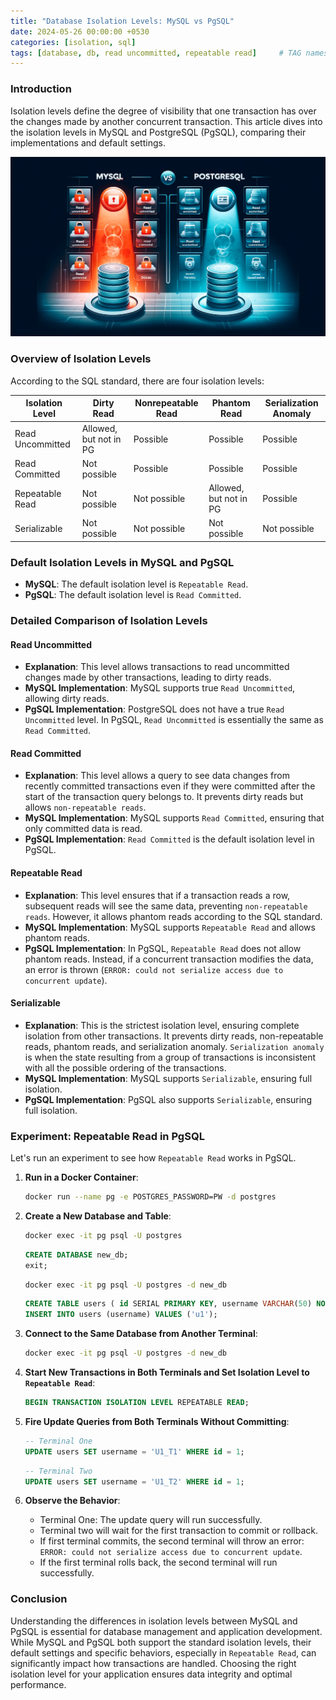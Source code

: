 ```yaml
---
title: "Database Isolation Levels: MySQL vs PgSQL"
date: 2024-05-26 00:00:00 +0530
categories: [isolation, sql]
tags: [database, db, read uncommitted, repeatable read]     # TAG names should always be lowercase
---
```


### Introduction
Isolation levels define the degree of visibility that one transaction has over the changes made by another concurrent transaction. This article dives into the isolation levels in MySQL and PostgreSQL (PgSQL), comparing their implementations and default settings.

![Database Isolation Levels](/assets/img/mysqlvspostgres.webp)

### Overview of Isolation Levels
According to the SQL standard, there are four isolation levels:

| Isolation Level      | Dirty Read                 | Nonrepeatable Read     | Phantom Read              | Serialization Anomaly     |
| -------------------- | -------------------------- | ---------------------- | -------------------------- | ------------------------- |
| Read Uncommitted     | Allowed, but not in PG     | Possible               | Possible                   | Possible                  |
| Read Committed       | Not possible               | Possible               | Possible                   | Possible                  |
| Repeatable Read      | Not possible               | Not possible           | Allowed, but not in PG     | Possible                  |
| Serializable         | Not possible               | Not possible           | Not possible               | Not possible              |

### Default Isolation Levels in MySQL and PgSQL
- **MySQL**: The default isolation level is `Repeatable Read`.
- **PgSQL**: The default isolation level is `Read Committed`.

### Detailed Comparison of Isolation Levels

#### Read Uncommitted
- **Explanation**: This level allows transactions to read uncommitted changes made by other transactions, leading to dirty reads.
- **MySQL Implementation**: MySQL supports true `Read Uncommitted`, allowing dirty reads.
- **PgSQL Implementation**: PostgreSQL does not have a true `Read Uncommitted` level. In PgSQL, `Read Uncommitted` is essentially the same as `Read Committed`.

#### Read Committed
- **Explanation**: This level allows a query to see data changes from recently committed transactions even if they were committed after the start of the transaction query belongs to. It prevents dirty reads but allows `non-repeatable reads`.
- **MySQL Implementation**: MySQL supports `Read Committed`, ensuring that only committed data is read.
- **PgSQL Implementation**: `Read Committed` is the default isolation level in PgSQL.

#### Repeatable Read
- **Explanation**: This level ensures that if a transaction reads a row, subsequent reads will see the same data, preventing `non-repeatable reads`. However, it allows phantom reads according to the SQL standard.
- **MySQL Implementation**: MySQL supports `Repeatable Read` and allows phantom reads.
- **PgSQL Implementation**: In PgSQL, `Repeatable Read` does not allow phantom reads. Instead, if a concurrent transaction modifies the data, an error is thrown (`ERROR: could not serialize access due to concurrent update`).

#### Serializable
- **Explanation**: This is the strictest isolation level, ensuring complete isolation from other transactions. It prevents dirty reads, non-repeatable reads, phantom reads, and serialization anomaly. `Serialization anomaly` is when the state resulting from a group of transactions is inconsistent with all the possible ordering of the transactions.
- **MySQL Implementation**: MySQL supports `Serializable`, ensuring full isolation.
- **PgSQL Implementation**: PgSQL also supports `Serializable`, ensuring full isolation.

### Experiment: Repeatable Read in PgSQL
Let's run an experiment to see how `Repeatable Read` works in PgSQL.

1. **Run in a Docker Container**:
    ```bash
    docker run --name pg -e POSTGRES_PASSWORD=PW -d postgres
    ```

2. **Create a New Database and Table**:
    ```bash
    docker exec -it pg psql -U postgres
    ```
    ```sql
    CREATE DATABASE new_db;
    exit;
    ```
    ```bash
    docker exec -it pg psql -U postgres -d new_db
    ```
    ```sql
    CREATE TABLE users ( id SERIAL PRIMARY KEY, username VARCHAR(50) NOT NULL );
    INSERT INTO users (username) VALUES ('u1');
    ```

3. **Connect to the Same Database from Another Terminal**:
    ```bash
    docker exec -it pg psql -U postgres -d new_db
    ```

4. **Start New Transactions in Both Terminals and Set Isolation Level to `Repeatable Read`**:
    ```sql
    BEGIN TRANSACTION ISOLATION LEVEL REPEATABLE READ;
    ```

5. **Fire Update Queries from Both Terminals Without Committing**:
    ```sql
    -- Terminal One
    UPDATE users SET username = 'U1_T1' WHERE id = 1;
    ```
    ```sql
    -- Terminal Two
    UPDATE users SET username = 'U1_T2' WHERE id = 1;
    ```

6. **Observe the Behavior**:
    - Terminal One: The update query will run successfully.
    - Terminal two will wait for the first transaction to commit or rollback.
    - If first terminal commits, the second terminal will throw an error: `ERROR: could not serialize access due to concurrent update`.
    - If the first terminal rolls back, the second terminal will run successfully.

### Conclusion
Understanding the differences in isolation levels between MySQL and PgSQL is essential for database management and application development. While MySQL and PgSQL both support the standard isolation levels, their default settings and specific behaviors, especially in `Repeatable Read`, can significantly impact how transactions are handled. Choosing the right isolation level for your application ensures data integrity and optimal performance.
